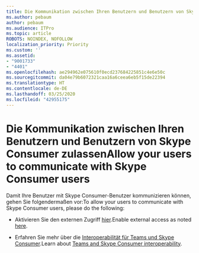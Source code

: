 ```yaml
---
title: Die Kommunikation zwischen Ihren Benutzern und Benutzern von Skype Consumer zulassen
ms.author: pebaum
author: pebaum
ms.audience: ITPro
ms.topic: article
ROBOTS: NOINDEX, NOFOLLOW
localization_priority: Priority
ms.custom: ''
ms.assetid:
- "9001733"
- "4401"
ms.openlocfilehash: ae294962e075610f0ecd237684225851c4e6e50c
ms.sourcegitcommit: da04e79b6072321caa16a6ceea6eb5f15de22394
ms.translationtype: HT
ms.contentlocale: de-DE
ms.lasthandoff: 03/25/2020
ms.locfileid: "42955175"
---
```

# <a name="allow-your-users-to-communicate-with-skype-consumer-users"></a><span data-ttu-id="a6f22-102">Die Kommunikation zwischen Ihren Benutzern und Benutzern von Skype Consumer zulassen</span><span class="sxs-lookup"><span data-stu-id="a6f22-102">Allow your users to communicate with Skype Consumer users</span></span>

<span data-ttu-id="a6f22-103">Damit Ihre Benutzer mit Skype Consumer-Benutzer kommunizieren können, gehen Sie folgendermaßen vor:</span><span class="sxs-lookup"><span data-stu-id="a6f22-103">To allow your users to communicate with Skype Consumer users, please do the following:</span></span>

- <span data-ttu-id="a6f22-104">Aktivieren Sie den externen Zugriff [hier](https://docs.microsoft.com/microsoftteams/manage-external-access#allow-or-block-domains).</span><span class="sxs-lookup"><span data-stu-id="a6f22-104">Enable external access as noted [here](https://docs.microsoft.com/microsoftteams/manage-external-access#allow-or-block-domains).</span></span>

- <span data-ttu-id="a6f22-105">Erfahren Sie mehr über die [Interoperabilität für Teams und Skype Consumer](https://docs.microsoft.com/microsoftteams/teams-skype-interop).</span><span class="sxs-lookup"><span data-stu-id="a6f22-105">Learn about [Teams and Skype Consumer interoperability](https://docs.microsoft.com/microsoftteams/teams-skype-interop).</span></span>

